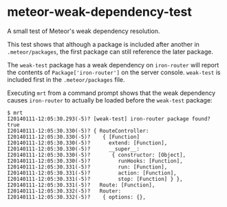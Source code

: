 meteor-weak-dependency-test
===========================

A small test of Meteor's weak dependency resolution.


This test shows that although a package is included after another in `.meteor/packages`, the first package can still reference the later package.


The `weak-test` package has a weak dependency on `iron-router` will report the contents of `Package['iron-router']` on the server console.  `weak-test` is included first in the `.meteor/packages` file.

Executing `mrt` from a command prompt shows that the weak dependency causes `iron-router` to actually be loaded before the `weak-test` package:

```
$ mrt
I20140111-12:05:30.293(-5)? [weak-test] iron-router package found? true
I20140111-12:05:30.330(-5)? { RouteController:
I20140111-12:05:30.330(-5)?    { [Function]
I20140111-12:05:30.330(-5)?      extend: [Function],
I20140111-12:05:30.330(-5)?      __super__:
I20140111-12:05:30.330(-5)?       { constructor: [Object],
I20140111-12:05:30.330(-5)?         runHooks: [Function],
I20140111-12:05:30.331(-5)?         run: [Function],
I20140111-12:05:30.331(-5)?         action: [Function],
I20140111-12:05:30.331(-5)?         stop: [Function] } },
I20140111-12:05:30.331(-5)?   Route: [Function],
I20140111-12:05:30.332(-5)?   Router:
I20140111-12:05:30.332(-5)?    { options: {},
```
